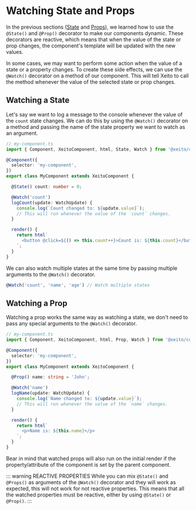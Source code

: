 # Watching State and Props

In the previous sections ([State](state.md) and [Props](props.md)), we learned how to use the `@State()` and `@Prop()` decorator to make our components dynamic.
These decorators are reactive, which means that when the value of the state or prop changes, the component's template will be updated with the new values.

In some cases, we may want to perform some action when the value of a state or a property changes. To create these side effects, we can use the `@Watch()` 
decorator on a method of our component. This will tell Xeito to call the method whenever the value of the selected state or prop changes.

## Watching a State

Let's say we want to log a message to the console whenever the value of the `count` state changes. We can do this by using the `@Watch()` decorator on a method
and passing the name of the state property we want to watch as an argument.

```typescript
// my-component.ts
import { Component, XeitoComponent, html, State, Watch } from '@xeito/core';

@Component({
  selector: 'my-component',
})
export class MyComponent extends XeitoComponent {

  @State() count: number = 0;

  @Watch('count')
  logCount(update: WatchUpdate) {
    console.log(`Count changed to: ${update.value}`);
    // This will run whenever the value of the `count` changes.
  }

  render() {
    return html`
      <button @click=${() => this.count++}>Count is: ${this.count}</button>
    `;
  }
}
```
We can also watch multiple states at the same time by passing multiple arguments to the `@Watch()` decorator.

```typescript
@Watch('count', 'name', 'age') // Watch multiple states
```

## Watching a Prop

Watching a prop works the same way as watching a state, we don't need to pass any special arguments to the `@Watch()` decorator.

```typescript
// my-component.ts
import { Component, XeitoComponent, html, Prop, Watch } from '@xeito/core';

@Component({
  selector: 'my-component',
})
export class MyComponent extends XeitoComponent {

  @Prop() name: string = 'John';

  @Watch('name')
  logName(update: WatchUpdate) {
    console.log(`Name changed to: ${update.value}`);
    // This will run whenever the value of the `name` changes.
  }

  render() {
    return html`
      <p>Name is: ${this.name}</p>
    `;
  }
}
```
Bear in mind that watched props will also run on the initial render if the property/attribute of the component is set by the parent component.

::: warning REACTIVE PROPERTIES
While you can mix `@State()` and `@Props()` as arguments of the `@Watch()` decorator and they will work as expected,
this will not work for not reactive properties.
This means that all the watched properties must be reactive, either by using `@State()` or `@Prop()`.
:::